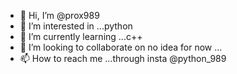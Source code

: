 - 👋 Hi, I’m @prox989
- 👀 I’m interested in ...python
- 🌱 I’m currently learning ...c++
- 💞️ I’m looking to collaborate on no idea for now  ...
- 📫 How to reach me ...through insta @python_989

<!---
prox989/prox989 is a ✨ special ✨ repository because its `README.md` (this file) appears on your GitHub profile.
You can click the Preview link to take a look at your changes.
--->
